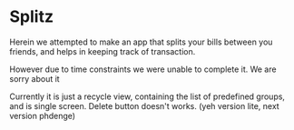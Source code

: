 # Splitz
Herein we attempted to make an app that splits your bills between you friends, and helps in keeping track of transaction.

However due to time constraints we were unable to complete it.
We are sorry about it

Currently it is just a recycle view, containing the list of predefined groups, and is single screen.
Delete button doesn't works.
(yeh version lite, next version phdenge)

